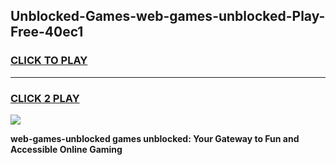 
## Unblocked-Games-web-games-unblocked-Play-Free-40ec1
<h3>
<a href="https://premium76.site?title=web-games-unblocked&ref=17A">CLICK TO PLAY</a></h3>
<hr>

<h3>
<a href="https://premium76.site?title=web-games-unblocked&ref=17A">CLICK 2 PLAY</a>
  
</h3>

<a href="https://premium76.site?title=web-games-unblocked&ref=17A"><img src="https://clearcache.store/games.png"></a>


**web-games-unblocked games unblocked: Your Gateway to Fun and Accessible Online Gaming**
